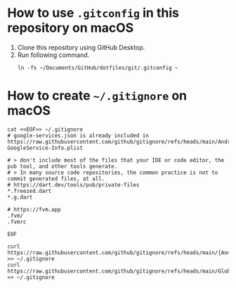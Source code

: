 # How to use `.gitconfig` in this repository on macOS
1. Clone this repository using GitHub Desktop.
2. Run following command.
    ```shell
    ln -fs ~/Documents/GitHub/dotfiles/git/.gitconfig ~
    ```

# How to create `~/.gitignore` on macOS
```shell
cat <<EOF>> ~/.gitignore
# google-services.json is already included in https://raw.githubusercontent.com/github/gitignore/refs/heads/main/Android.gitignore
GoogleService-Info.plist

# > don't include most of the files that your IDE or code editor, the pub tool, and other tools generate.
# > In many source code repositories, the common practice is not to commit generated files, at all.
# https://dart.dev/tools/pub/private-files
*.freezed.dart
*.g.dart

# https://fvm.app
.fvm/
.fvmrc

EOF

curl https://raw.githubusercontent.com/github/gitignore/refs/heads/main/{Android,Dart,Firebase,Flutter,Gradle,Kotlin,Python,Swift}.gitignore >> ~/.gitignore
curl https://raw.githubusercontent.com/github/gitignore/refs/heads/main/Global/{macOS,VisualStudioCode,Xcode}.gitignore >> ~/.gitignore
```
